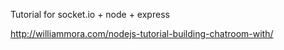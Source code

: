 Tutorial for socket.io + node + express

http://williammora.com/nodejs-tutorial-building-chatroom-with/